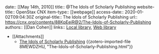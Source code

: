 date:: [[May 14th, 2010]]
title:: @The Idols of Scholarly Publishing
website-title:: OpenStax CNX
item-type:: [[webpage]]
access-date:: 2020-01-02T09:04:30Z
original-title:: The Idols of Scholarly Publishing
url:: https://cnx.org/contents/88KpEeiR@2/The-Idols-of-Scholarly-Publishing
authors:: [[Dan Cohen]]
links:: [Local library](zotero://select/groups/2386895/items/73WWSTGY), [Web library](https://www.zotero.org/groups/2386895/items/73WWSTGY)

- [[Attachments]]
	- [The Idols of Scholarly Publishing](https://cnx.org/contents/88KpEeiR@2/The-Idols-of-Scholarly-Publishing) {{zotero-imported-file 8MEWDZHU, "The-Idols-of-Scholarly-Publishing.html"}}